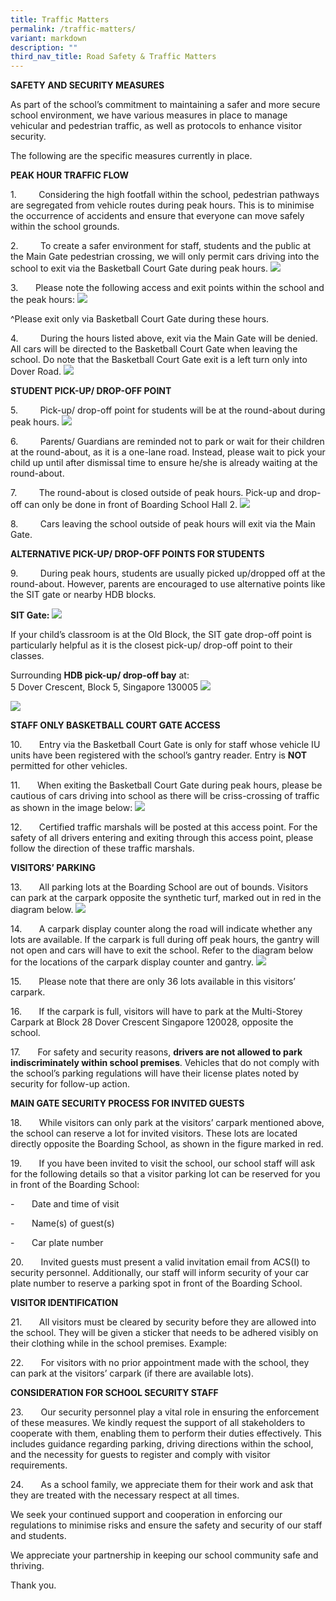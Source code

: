 ```yaml
---
title: Traffic Matters
permalink: /traffic-matters/
variant: markdown
description: ""
third_nav_title: Road Safety & Traffic Matters
---
```


**SAFETY AND SECURITY MEASURES**

As part of the school’s commitment to maintaining a safer and more secure school environment, we have various measures in place to manage vehicular and pedestrian traffic, as well as protocols to enhance visitor security.

The following are the specific measures currently in place.

**PEAK HOUR TRAFFIC FLOW**

1.         Considering the high footfall within the school, pedestrian pathways are segregated from vehicle routes during peak hours. This is to minimise the occurrence of accidents and ensure that everyone can move safely within the school grounds.

2.         To create a safer environment for staff, students and the public at the Main Gate pedestrian crossing, we will only permit cars driving into the school to exit via the Basketball Court Gate during peak hours.
![](/images/Road%20Safety%20&%20Traffic%20matters/Picture1.png)
  

3.        Please note the following access and exit points within the school and the peak hours:
![](/images/Road%20Safety%20&%20Traffic%20matters/Picture2.png)
  

  
  

^Please exit only via Basketball Court Gate during these hours.

4.         During the hours listed above, exit via the Main Gate will be denied. All cars will be directed to the Basketball Court Gate when leaving the school. Do note that the Basketball Court Gate exit is a left turn only into Dover Road.
![](/images/Road%20Safety%20&%20Traffic%20matters/Picture3.png)




**STUDENT PICK-UP/ DROP-OFF POINT**

5.         Pick-up/ drop-off point for students will be at the round-about during peak hours.
![](/images/Road%20Safety%20&%20Traffic%20matters/Picture4.png)
  

6.         Parents/ Guardians are reminded not to park or wait for their children at the round-about, as it is a one-lane road. Instead, please wait to pick your child up until after dismissal time to ensure he/she is already waiting at the round-about.

7.         The round-about is closed outside of peak hours. Pick-up and drop-off can only be done in front of Boarding School Hall 2.
![](/images/Road%20Safety%20&%20Traffic%20matters/Picture5.png)
  

8.         Cars leaving the school outside of peak hours will exit via the Main Gate.

**ALTERNATIVE PICK-UP/ DROP-OFF POINTS FOR STUDENTS**

9.         During peak hours, students are usually picked up/dropped off at the round-about. However, parents are encouraged to use alternative points like the SIT gate or nearby HDB blocks.

**SIT Gate:**
![](/images/Road%20Safety%20&%20Traffic%20matters/Picture6.png)
  

  
  

If your child’s classroom is at the Old Block, the SIT gate drop-off point is particularly helpful as it is the closest pick-up/ drop-off point to their classes.

Surrounding **HDB pick-up/ drop-off bay** at:  
5 Dover Crescent, Block 5, Singapore 130005
![](/images/Road%20Safety%20&%20Traffic%20matters/Picture7.png)
  
![](/images/Road%20Safety%20&%20Traffic%20matters/Picture8.png)


**STAFF ONLY BASKETBALL COURT GATE ACCESS**

10.       Entry via the Basketball Court Gate is only for staff whose vehicle IU units have been registered with the school’s gantry reader. Entry is **NOT** permitted for other vehicles.

11.       When exiting the Basketball Court Gate during peak hours, please be cautious of cars driving into school as there will be criss-crossing of traffic as shown in the image below:
![](/images/Road%20Safety%20&%20Traffic%20matters/Picture9.png)
  

12.       Certified traffic marshals will be posted at this access point. For the safety of all drivers entering and exiting through this access point, please follow the direction of these traffic marshals.

**VISITORS’ PARKING**

13.       All parking lots at the Boarding School are out of bounds. Visitors can park at the carpark opposite the synthetic turf, marked out in red in the diagram below.
![](/images/Road%20Safety%20&%20Traffic%20matters/Picture10.png)
  

14.       A carpark display counter along the road will indicate whether any lots are available. If the carpark is full during off peak hours, the gantry will not open and cars will have to exit the school. Refer to the diagram below for the locations of the carpark display counter and gantry.
![](/images/Road%20Safety%20&%20Traffic%20matters/Capture.jpg)


15.       Please note that there are only 36 lots available in this visitors’ carpark.

16.       If the carpark is full, visitors will have to park at the Multi-Storey Carpark at Block 28 Dover Crescent Singapore 120028, opposite the school.

17.       For safety and security reasons, **drivers are not allowed to park indiscriminately within school premises**. Vehicles that do not comply with the school’s parking regulations will have their license plates noted by security for follow-up action.

**MAIN GATE SECURITY PROCESS FOR INVITED GUESTS**

18.       While visitors can only park at the visitors’ carpark mentioned above, the school can reserve a lot for invited visitors. These lots are located directly opposite the Boarding School, as shown in the figure marked in red.

19.       If you have been invited to visit the school, our school staff will ask for the following details so that a visitor parking lot can be reserved for you in front of the Boarding School:

\-       Date and time of visit

\-       Name(s) of guest(s)

\-       Car plate number

20.       Invited guests must present a valid invitation email from ACS(I) to security personnel. Additionally, our staff will inform security of your car plate number to reserve a parking spot in front of the Boarding School.

**VISITOR IDENTIFICATION**

21.       All visitors must be cleared by security before they are allowed into the school. They will be given a sticker that needs to be adhered visibly on their clothing while in the school premises. Example:

22.       For visitors with no prior appointment made with the school, they can park at the visitors’ carpark (if there are available lots).

**CONSIDERATION FOR SCHOOL SECURITY STAFF**

23.       Our security personnel play a vital role in ensuring the enforcement of these measures. We kindly request the support of all stakeholders to cooperate with them, enabling them to perform their duties effectively. This includes guidance regarding parking, driving directions within the school, and the necessity for guests to register and comply with visitor requirements.

24.       As a school family, we appreciate them for their work and ask that they are treated with the necessary respect at all times.

We seek your continued support and cooperation in enforcing our regulations to minimise risks and ensure the safety and security of our staff and students.

We appreciate your partnership in keeping our school community safe and thriving.

Thank you.